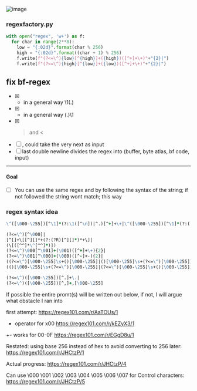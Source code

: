 ![image](https://github.com/user-attachments/assets/d28f9a1b-511a-4cc3-a492-48b037208829)


### regexfactory.py
```py
with open("regex", 'w+') as f:
  for char in range(2**8):
    low = "{:02d}".format(char % 256)
    high = "{:02d}".format((char + 1) % 256)
    f.write(f"(?<=\^){low}[^{high}]+({high})([^+]+\+)"+"{2}|")
    f.write(f"(?<=\^){high}[^{low}]+({low})([^+]+\+)"+"{2}|")
```
## fix bf-regex
- [x] + in a general way \1(.)
- [x] - in a general way (.)\1
- [x] > and <
- [ ] , could take the very next as input 
- [ ] last double newline divides the regex into (buffer, byte atlas, bf code, input)
-----
#### Goal
- [ ] You can use the same regex and by following the syntax of the string;
if not followed the string wont match; this way



### regex syntax idea
```clojure
\^([\000-\255])[^\1]*(?:\1([^\n])|^.)[^+]+\+|\^([\000-\255])[^\1]*(?:(.)\1|(.)$)[^-]+\-

(?<=\^)[^\000]|
[^[]+\[[^][]*+(?:(?R)[^][]*)*+\]|
(\[([^^]*\^[^^]*)])
(?<=\^)\000[^\001]+(\001)([^+]+\+){2}|
(?<=\^)\001[^\000]+(\000)([^-]+-){2}|
((?<=\^)[\000-\255]\s+()[\000-\255]|()[\000-\255]\s+(?<=\^)[\000-\255])([^>]+>){2}|
(()[\000-\255]\s+(?<=\^)[\000-\255]|(?<=\^)[\000-\255]\s+()[\000-\255])([^<]+<){2}|

(?<=\^)([\000-\255])[^.]+\.|
(?<=\^)([\000-\255])[^,]+,[\000-\255]
```

If possible the entire promt(s) will be written out below, if not, I will argue what obstacle I ran into

first attempt: https://regex101.com/r/AaTOUs/1

+ operator for x00 https://regex101.com/r/kEZyX3/1

+- works for 00-0F https://regex101.com/r/EGgD8u/1

Restated:
using base 256 instead of hex to avoid converting to 256 later: https://regex101.com/r/JHCtzP/1

Actual progress: https://regex101.com/r/JHCtzP/4

Can use \000 \001 \002 \003 \004 \005 \006 \007 for Control characters: https://regex101.com/r/JHCtzP/5
